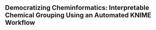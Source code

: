 ## Democratizing Cheminformatics: Interpretable Chemical Grouping Using an Automated KNIME Workflow

